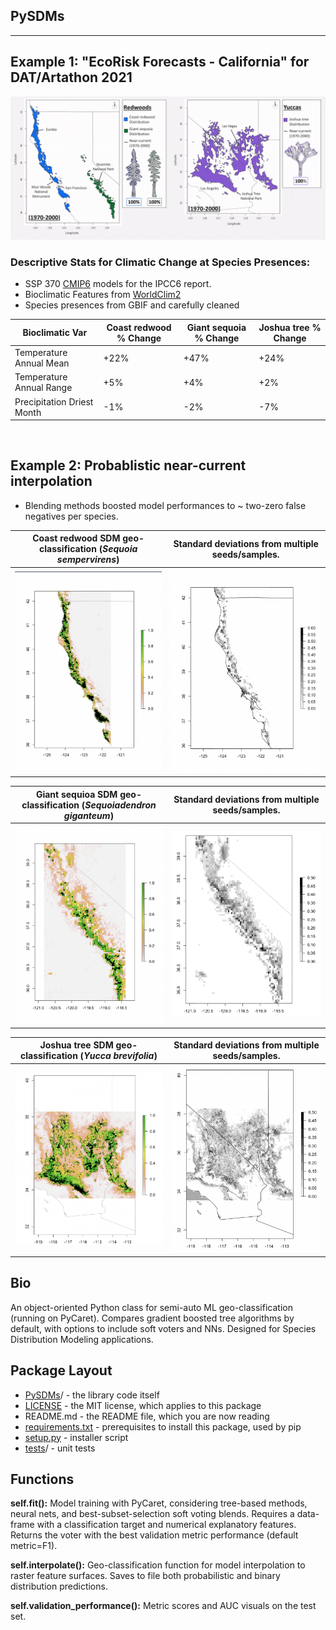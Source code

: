 ## PySDMs

---

## Example 1: "EcoRisk Forecasts - California" for DAT/Artathon 2021


<img src="examples/datartathon/ecorisk-zoo-landscape.gif"/>


<br>

### Descriptive Stats for Climatic Change at Species Presences:

* SSP 370 [CMIP6](https://www.worldclim.org/data/cmip6/cmip6climate.html) models for the IPCC6 report.
* Bioclimatic Features from [WorldClim2](https://www.worldclim.org/data/worldclim21.html)
* Species presences from GBIF and carefully cleaned

Bioclimatic Var | Coast redwood % Change | Giant sequoia % Change | Joshua tree % Change
-----|-------|-------|-------
Temperature Annual Mean | +22% | +47% | +24%
Temperature Annual Range | +5% | +4% | +2%
Precipitation Driest Month | -1% | -2% | -7%

<br>

## Example 2: Probablistic near-current interpolation

* Blending methods boosted model performances to ~ two-zero false negatives per species.

**Coast redwood** SDM geo-classification (*Sequoia sempervirens*) | Standard deviations from multiple seeds/samples. 
:---------------------------------:|:----------------------------------------:
![](examples/coast_redwoods/curr-cr.png) | ![](examples/coast_redwoods/current-sd.png)

**Giant sequioa** SDM geo-classification (*Sequoiadendron giganteum*) | Standard deviations from multiple seeds/samples.
:---------------------------------:|:----------------------------------------:
![](examples/giant_sequoias/curr-gs.png) | ![](examples/giant_sequoias/curr-sd.png)

**Joshua tree** SDM geo-classification (*Yucca brevifolia*) | Standard deviations from multiple seeds/samples. 
:---------------------------------:|:----------------------------------------:
![](examples/joshua_trees/curr-jtree.png) | ![](examples/joshua_trees/curr-sd2.png)


## Bio

An object-oriented Python class for semi-auto ML geo-classification (running on PyCaret). Compares gradient boosted tree algorithms by default, with options to include soft voters and NNs. Designed for Species Distribution Modeling applications.

## Package Layout

* [PySDMs](https://github.com/daniel-furman/PySDMs/tree/main/PySDMs)/ - the library code itself
* [LICENSE](https://github.com/daniel-furman/PySDMs/blob/main/LICENSE) - the MIT license, which applies to this package
* README.md - the README file, which you are now reading
* [requirements.txt](https://github.com/daniel-furman/PySDMs/blob/main/requirements.txt) - prerequisites to install this package, used by pip
* [setup.py](https://github.com/daniel-furman/PySDMs/blob/main/setup.py) - installer script
* [tests](https://github.com/daniel-furman/PySDMs/tree/main/test)/ - unit tests

## Functions

   **self.fit():** Model training with PyCaret, considering tree-based
        methods, neural nets, and best-subset-selection soft voting blends.
        Requires a data-frame with a classification target and numerical
        explanatory features. Returns the voter with the best validation
        metric performance (default metric=F1).

   **self.interpolate():** Geo-classification function for model interpolation to
        raster feature surfaces. Saves to file both probabilistic and binary
        distribution predictions.

   **self.validation_performance():** Metric scores and AUC visuals on the test set.

